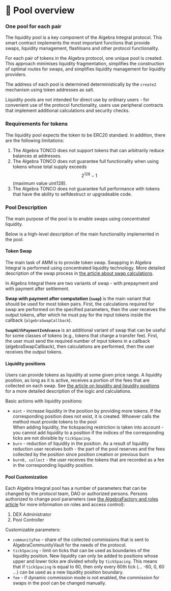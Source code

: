 # 🧺 Pool overview

### One pool for each pair

The liquidity pool is a key component of the Algebra Integral protocol. This smart contract implements the most important functions that provide swaps, liquidity management, flashloans and other protocol functionality.

For each pair of tokens in the Algebra protocol, one unique pool is created. This approach minimises liquidity fragmentation, simplifies the construction of optimal routes for swaps, and simplifies liquidity management for liquidity providers.

The address of each pool is determined deterministically by the `create2` mechanism using token addresses as salt.

Liquidity pools are not intended for direct use by ordinary users - for convenient use of the protocol functionality, users use peripheral contracts that implement additional calculations and security checks.

### Requirements for tokens

The liquidity pool expects the token to be ERC20 standard. In addition, there are the following limitations:

1. The Algebra TONCO does not support tokens that can arbitrarily reduce balances at addresses.
2. The Algebra TONCO does not guarantee full functionality when using tokens whose total supply exceeds $$2^{128} -1$$(maximum value uint128).
3. The Algebra TONCO does not guarantee full performance with tokens that have the ability to selfdestruct or upgradeable code.

### Pool Description

The main purpose of the pool is to enable swaps using concentrated liquidity.

Below is a high-level description of the main functionality implemented in the pool.

#### Token Swap

The main task of AMM is to provide token swap. Swapping in Algebra Integral is performed using concentrated liquidity technology. More detailed description of the swap process in [the article about swap calculations](swap-calculation.md).

In Algebra Integral there are two variants of swap - with prepayment and with payment after settlement.

**Swap with payment after computation (`swap`)** is the main variant that should be used for most token pairs. First, the calculations required for swap are performed on the specified parameters, then the user receives the output tokens, after which he must pay for the input tokens inside the callback (`algebraSwapCallback`).

**`SwapWithPaymentInAdvance`** is an additional variant of swap that can be useful for some classes of tokens (e.g., tokens that charge a transfer fee). First, the user must send the required number of input tokens in a callback (algebraSwapCallback), then calculations are performed, then the user receives the output tokens.

#### Liquidity positions

Users can provide tokens as liquidity at some given price range. A liquidity position, as long as it is active, receives a portion of the fees that are collected on each swap. See [the article on liquidity and liquidity positions](liquidity-and-positions.md) for a more detailed description of the logic and calculations.

Basic actions with liquidity positions:

* `mint` - increase liquidity in the position by providing more tokens. If the corresponding position does not exist, it is created. Whoever calls the method must provide tokens to the pool \
  When adding liquidity, the tickspacing restriction is taken into account - you cannot add liquidity to a position if the indices of the corresponding ticks are not divisible by `tickSpacing`.
* `burn` - reduction of liquidity in the position. As a result of liquidity reduction user receives both - the part of the pool reserves and the fees collected by the position since position creation or previous burn
* `burn0, collect` - the user receives the tokens that are recorded as a fee in the corresponding liquidity position.&#x20;

#### Pool Customization

Each Algebra Integral pool has a number of parameters that can be changed by the protocol team, DAO or authorized persons. Persons authorized to change pool parameters (see [the AlgebraFactory and roles article](broken-reference) for more information on roles and access control):

1. DEX Administrator&#x20;
2. Pool Controller

Customizable parameters:

* `communityFee` - share of the collected commissions that is sent to AlgebraCommunityVault for the needs of the protocol.
* `tickSpacing` - limit on ticks that can be used as boundaries of the liquidity position. New liquidity can only be added to positions whose upper and lower ticks are divided wholly by `tickSpacing`. This means that if `tickSpacing` is equal to 60, then only every 60th tick (... -60, 0, 60 ...) can be used as a new liquidity position boundary.
* `fee` - if dynamic commission mode is not enabled, the commission for swaps in the pool can be changed manually.
